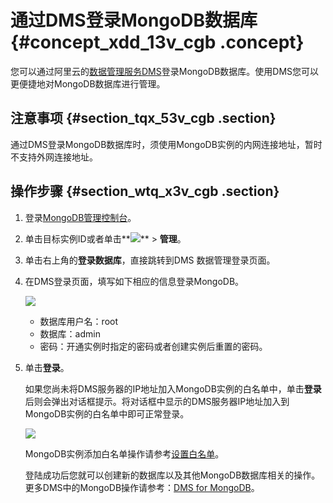 # 通过DMS登录MongoDB数据库 {#concept_xdd_13v_cgb .concept}

您可以通过阿里云的[数据管理服务DMS](https://help.aliyun.com/document_detail/47550.html)登录MongoDB数据库。使用DMS您可以更便捷地对MongoDB数据库进行管理。

## 注意事项 {#section_tqx_53v_cgb .section}

通过DMS登录MongoDB数据库时，须使用MongoDB实例的内网连接地址，暂时不支持外网连接地址。

## 操作步骤 {#section_wtq_x3v_cgb .section}

1.  登录[MongoDB管理控制台](https://mongodb.console.aliyun.com/)。
2.  单击目标实例ID或者单击**![](http://static-aliyun-doc.oss-cn-hangzhou.aliyuncs.com/assets/img/23695/154501185913739_zh-CN.png)** \> **管理**。
3.  单击右上角的**登录数据库**，直接跳转到DMS 数据管理登录页面。
4.  在DMS登录页面，填写如下相应的信息登录MongoDB。

    ![](http://static-aliyun-doc.oss-cn-hangzhou.aliyuncs.com/assets/img/23695/154501185913740_zh-CN.png)

    -   数据库用户名：root
    -   数据库：admin
    -   密码：开通实例时指定的密码或者创建实例后重置的密码。
5.  单击**登录**。

    如果您尚未将DMS服务器的IP地址加入MongoDB实例的白名单中，单击**登录**后则会弹出对话框提示。将对话框中显示的DMS服务器IP地址加入到MongoDB实例的白名单中即可正常登录。

    ![](http://static-aliyun-doc.oss-cn-hangzhou.aliyuncs.com/assets/img/23695/154501185933336_zh-CN.png)

    MongoDB实例添加白名单操作请参考[设置白名单](cn.zh-CN/单节点快速入门/设置白名单.md#)。

    登陆成功后您就可以创建新的数据库以及其他MongoDB数据库相关的操作。更多DMS中的MongoDB操作请参考：[DMS for MongoDB](https://help.aliyun.com/document_detail/47683.html)。


